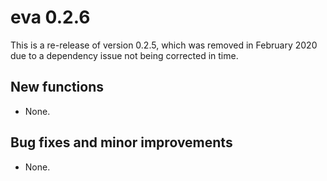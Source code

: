 # eva 0.2.6

This is a re-release of version 0.2.5, which was removed in February 2020 due to a dependency issue not being corrected in time.

## New functions

* None.

## Bug fixes and minor improvements

* None.